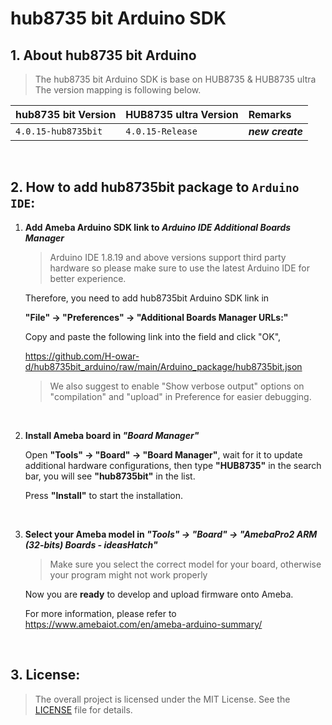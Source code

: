 # hub8735 bit Arduino SDK 

## 1. About hub8735 bit Arduino

> The hub8735 bit Arduino SDK is base on HUB8735 & HUB8735 ultra
> The version mapping is following below.

|hub8735 bit Version      		| HUB8735 ultra Version       |Remarks                         					|
|:--------------------------|:---------------------|:---------------------------------------------------|
|`4.0.15-hub8735bit` 		    |`4.0.15-Release`      | ***new create***                                  |
</br>

## 2. How to add hub8735bit package to `Arduino IDE`:

1. **Add Ameba Arduino SDK link to *Arduino IDE Additional Boards Manager***

    > Arduino IDE 1.8.19 and above versions support third party hardware so please make sure to use the latest Arduino IDE for better experience.

    Therefore, you need to add hub8735bit Arduino SDK link in 
    
    **"File" -> "Preferences" -> "Additional Boards Manager URLs:"**

    Copy and paste the following link into the field and click "OK",

    https://github.com/H-owar-d/hub8735bit_arduino/raw/main/Arduino_package/hub8735bit.json

    > We also suggest to enable "Show verbose output" options on "compilation" and "upload" in Preference for easier debugging.
    
    </br>

2. **Install Ameba board in *"Board Manager"***

    Open **"Tools" -> "Board" -> "Board Manager"**, wait for it to update additional hardware configurations, then type **"HUB8735"** in the search bar, you will see **"hub8735bit"** in the list.

    Press **"Install"** to start the installation.
    
    </br>

3. **Select your Ameba model in *"Tools" -> "Board" -> "AmebaPro2 ARM (32-bits) Boards - ideasHatch"***

    > Make sure you select the correct model for your board, otherwise your program might not work properly 

    Now you are **ready** to develop and upload firmware onto Ameba.

    For more information, please refer to https://www.amebaiot.com/en/ameba-arduino-summary/
    
    </br>
## 3. License:

> The overall project is licensed under the MIT License. See the [LICENSE](https://github.com/ideashatch/HUB-8735/blob/main/amebapro2_arduino/LICENSE.txt) file for details.
